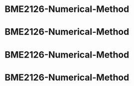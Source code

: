 # BME2126-Numerical-Method
# BME2126-Numerical-Method
# BME2126-Numerical-Method
# BME2126-Numerical-Method
